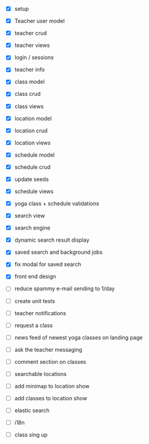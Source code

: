 - [x] setup
- [x] Teacher user model
- [x] teacher crud
- [x] teacher views
- [x] login / sessions
- [x] teacher info
- [x] class model
- [x] class crud
- [x] class views
- [x] location model
- [x] location crud
- [x] location views
- [x] schedule model
- [x] schedule crud
- [x] update seeds
- [X] schedule views
- [x] yoga class  + schedule validations
- [x] search view
- [x] search engine 
- [x] dynamic search result display
- [x] saved search and background jobs
- [x] fix modal for saved search
- [x] front end design
- [ ] reduce spammy e-mail sending to 1/day
- [ ] create unit tests
  
- [ ] teacher notifications
- [ ] request a class
- [ ] news feed of newest yoga classes on landing page

- [ ] ask the teacher messaging

- [ ] comment section on classes
- [ ] searchable locations 
- [ ] add minimap to location show
- [ ] add classes to location show
  
- [ ] elastic search
- [ ] i18n
- [ ] class sing up

